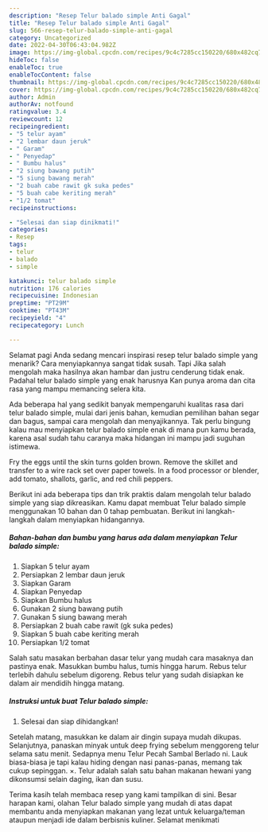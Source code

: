```yaml
---
description: "Resep Telur balado simple Anti Gagal"
title: "Resep Telur balado simple Anti Gagal"
slug: 566-resep-telur-balado-simple-anti-gagal
category: Uncategorized
date: 2022-04-30T06:43:04.982Z
image: https://img-global.cpcdn.com/recipes/9c4c7285cc150220/680x482cq70/telur-balado-simple-foto-resep-utama.jpg
hideToc: false
enableToc: true
enableTocContent: false
thumbnail: https://img-global.cpcdn.com/recipes/9c4c7285cc150220/680x482cq70/telur-balado-simple-foto-resep-utama.jpg
cover: https://img-global.cpcdn.com/recipes/9c4c7285cc150220/680x482cq70/telur-balado-simple-foto-resep-utama.jpg
author: Admin
authorAv: notfound
ratingvalue: 3.4
reviewcount: 12
recipeingredient:
- "5 telur ayam"
- "2 lembar daun jeruk"
- " Garam"
- " Penyedap"
- " Bumbu halus"
- "2 siung bawang putih"
- "5 siung bawang merah"
- "2 buah cabe rawit gk suka pedes"
- "5 buah cabe keriting merah"
- "1/2 tomat"
recipeinstructions:

- "Selesai dan siap dinikmati!"
categories:
- Resep
tags:
- telur
- balado
- simple

katakunci: telur balado simple 
nutrition: 176 calories
recipecuisine: Indonesian
preptime: "PT29M"
cooktime: "PT43M"
recipeyield: "4"
recipecategory: Lunch

---
```



Selamat pagi Anda sedang mencari inspirasi resep telur balado simple yang menarik? Cara menyiapkannya sangat tidak susah. Tapi Jika salah mengolah maka hasilnya akan hambar dan justru cenderung tidak enak. Padahal telur balado simple yang enak harusnya Kan punya aroma dan cita rasa yang mampu memancing selera kita.


Ada beberapa hal yang sedikit banyak mempengaruhi kualitas rasa dari telur balado simple, mulai dari jenis bahan, kemudian pemilihan bahan segar dan bagus, sampai cara mengolah dan menyajikannya. Tak perlu bingung kalau mau menyiapkan telur balado simple enak di mana pun kamu berada, karena asal sudah tahu caranya maka hidangan ini mampu jadi suguhan istimewa.

Fry the eggs until the skin turns golden brown. Remove the skillet and transfer to a wire rack set over paper towels. In a food processor or blender, add tomato, shallots, garlic, and red chili peppers.


Berikut ini ada beberapa tips dan trik praktis dalam mengolah telur balado simple yang siap dikreasikan. Kamu dapat membuat Telur balado simple menggunakan 10 bahan dan 0 tahap pembuatan. Berikut ini langkah-langkah dalam menyiapkan hidangannya.

<!--inarticleads1-->

##### Bahan-bahan dan bumbu yang harus ada dalam menyiapkan Telur balado simple:

1. Siapkan 5 telur ayam
1. Persiapkan 2 lembar daun jeruk
1. Siapkan  Garam
1. Siapkan  Penyedap
1. Siapkan  Bumbu halus
1. Gunakan 2 siung bawang putih
1. Gunakan 5 siung bawang merah
1. Persiapkan 2 buah cabe rawit (gk suka pedes)
1. Siapkan 5 buah cabe keriting merah
1. Persiapkan 1/2 tomat


Salah satu masakan berbahan dasar telur yang mudah cara masaknya dan pastinya enak. Masukkan bumbu halus, tumis hingga harum. Rebus telur terlebih dahulu sebelum digoreng. Rebus telur yang sudah disiapkan ke dalam air mendidih hingga matang. 

<!--inarticleads2-->

##### Instruksi untuk buat Telur balado simple:


1. Selesai dan siap dihidangkan!

Setelah matang, masukkan ke dalam air dingin supaya mudah dikupas. Selanjutnya, panaskan minyak untuk deep frying sebelum menggoreng telur selama satu menit. Sedapnya menu Telur Pecah Sambal Berlado ni. Lauk biasa-biasa je tapi kalau hiding dengan nasi panas-panas, memang tak cukup sepinggan. ×. Telur adalah salah satu bahan makanan hewani yang dikonsumsi selain daging, ikan dan susu. 

Terima kasih telah membaca resep yang kami tampilkan di sini. Besar harapan kami, olahan Telur balado simple yang mudah di atas dapat membantu anda menyiapkan makanan yang lezat untuk keluarga/teman ataupun menjadi ide dalam berbisnis kuliner. Selamat menikmati
